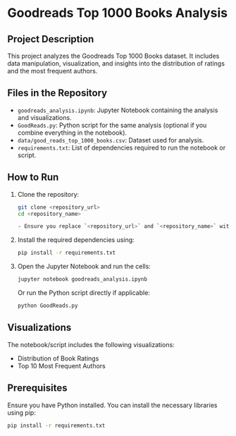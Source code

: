 # Goodreads Top 1000 Books Analysis

## Project Description
This project analyzes the Goodreads Top 1000 Books dataset. It includes data manipulation, visualization, and insights into the distribution of ratings and the most frequent authors.

## Files in the Repository
- `goodreads_analysis.ipynb`: Jupyter Notebook containing the analysis and visualizations.
- `GoodReads.py`: Python script for the same analysis (optional if you combine everything in the notebook).
- `data/good_reads_top_1000_books.csv`: Dataset used for analysis.
- `requirements.txt`: List of dependencies required to run the notebook or script.

## How to Run
1. Clone the repository:
    ```sh
    git clone <repository_url>
    cd <repository_name>

    - Ensure you replace `<repository_url>` and `<repository_name>` with the actual URL and name of your repository.

    ```
2. Install the required dependencies using:
    ```sh
    pip install -r requirements.txt
    ```
3. Open the Jupyter Notebook and run the cells:
    ```sh
    jupyter notebook goodreads_analysis.ipynb
    ```
   Or run the Python script directly if applicable:
    ```sh
    python GoodReads.py
    ```

## Visualizations
The notebook/script includes the following visualizations:
- Distribution of Book Ratings
- Top 10 Most Frequent Authors


## Prerequisites
Ensure you have Python installed. You can install the necessary libraries using pip:

```bash
pip install -r requirements.txt




